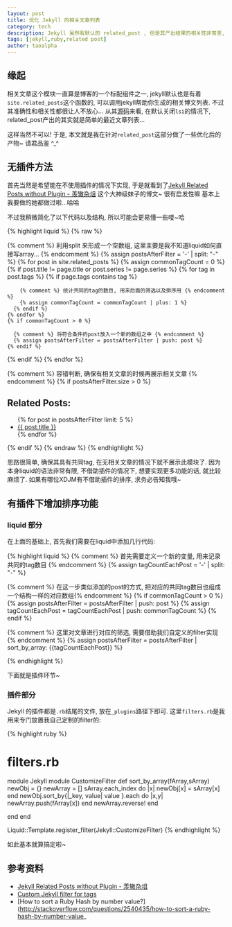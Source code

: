```yaml
---
layout: post
title: 优化 Jekyll 的相关文章列表 
category: tech 
description: Jekyll 虽然有默认的 related_post , 但是其产出结果的相关性非常差, 所以这里介绍以下如何优化相关文章这个模块.
tags: [jekyll,ruby,related post] 
author: taoalpha
---
```


## 缘起

相关文章这个模块一直算是博客的一个标配组件之一, jekyll默认也是有着`site.related_posts`这个函数的, 可以调用jekyll帮助你生成的相关博文列表. 不过其准确性和相关性都很让人不放心... 从其[源码](https://github.com/jekyll/jekyll/blob/master/lib/jekyll/related_posts.rb)来看, 在默认关闭`lsi`的情况下, related_post产出的其实就是简单的最近文章列表... 

这样当然不可以! 于是, 本文就是我在针对`related_post`这部分做了一些优化后的产物~ 请君品鉴 ^_^

## 无插件方法

首先当然是希望能在不使用插件的情况下实现, 于是就看到了[Jekyll Related Posts without Plugin - 羡辙杂俎](http://zhangwenli.com/blog/2014/07/15/jekyll-related-posts-without-plugin/) 这个大神级妹子的博文~ 很有启发性嘛 基本上我要做的她都做过啦...哈哈

不过我稍微简化了以下代码以及结构, 所以可能会更易懂一些喽~哈

{% highlight liquid %}
{% raw %}

{% comment %} 利用split 来形成一个空数组, 这里主要是我不知道liquid如何直接写array... {% endcomment %} 
{% assign postsAfterFilter = '-' | split: "-" %}
{% for post in site.related_posts %}
  {% assign commonTagCount = 0 %}
  {% if post.title != page.title or post.series != page.series %}
    {% for tag in post.tags %} 
      {% if page.tags contains tag %}

        {% comment %} 统计共同的tag的数目, 用来后面的筛选以及排序用 {% endcomment %} 
        {% assign commonTagCount = commonTagCount | plus: 1 %}
      {% endif %}
    {% endfor %}
    {% if commonTagCount > 0 %}

      {% comment %} 将符合条件的post放入一个新的数组之中 {% endcomment %} 
      {% assign postsAfterFilter = postsAfterFilter | push: post %}
    {% endif %}
  {% endif %}
{% endfor %}

{% comment %} 容错判断, 确保有相关文章的时候再展示相关文章 {% endcomment %} 
{% if postsAfterFilter.size > 0 %}
<div class="relatedposts">
  <h2>Related Posts:</h2>
  <ul class="article-list">
  {% for post in postsAfterFilter limit: 5 %}
    <li><a href="{{ site.baseurl }}{{ post.url }}">{{ post.title }}</a></li>
  {% endfor %}
  </ul>
</div>
{% endif %}
{% endraw %}
{% endhighlight %}

思路很简单, 确保其具有共同tag, 在无相关文章的情况下就不展示此模块了. 因为本身liquid的语法非常有限, 不借助插件的情况下, 想要实现更多功能的话, 就比较麻烦了. 如果有哪位XDJM有不借助插件的排序, 求务必告知我哦~

## 有插件下增加排序功能

### liquid 部分

在上面的基础上, 首先我们需要在liquid中添加几行代码:

{% highlight liquid %}
{% comment %} 首先需要定义一个新的变量, 用来记录共同的tag数目 {% endcomment %} 
{% assign tagCountEachPost = '-' | split: "-" %}

{% comment %} 在这一步类似添加的post的方式, 把对应的共同tag数目也组成一个结构一样的对应数组{% endcomment %} 
{% if commonTagCount > 0 %}
  {% assign postsAfterFilter = postsAfterFilter | push: post %}
  {% assign tagCountEachPost = tagCountEachPost | push: commonTagCount %}
{% endif %}

{% comment %} 这里对文章进行对应的筛选, 需要借助我们自定义的filter实现 {% endcomment %} 
{% assign postsAfterFilter = postsAfterFilter | sort_by_array: {{tagCountEachPost}} %}
      
{% endhighlight %}

下面就是插件环节~

### 插件部分

Jekyll 的插件都是`.rb`结尾的文件, 放在`_plugins`路径下即可. 这里`filters.rb`是我用来专门放置我自己定制的filter的:

{% highlight ruby %}
# filters.rb
module Jekyll
  module CustomizeFilter
    def sort_by_array(fArray,sArray)
      newObj = {}
      newArray = []
      sArray.each_index do |x|
        newObj[x] = sArray[x]
      end
      newObj.sort_by{|_key, value| value }.each do |x,y|
        newArray.push(fArray[x])
      end
      newArray.reverse!
    end

  end
end

Liquid::Template.register_filter(Jekyll::CustomizeFilter)
{% endhighlight %}

如此基本就算搞定啦~

## 参考资料

- [Jekyll Related Posts without Plugin - 羡辙杂俎 ](http://zhangwenli.com/blog/2014/07/15/jekyll-related-posts-without-plugin/)
- [Custom Jekyll filter for tags](http://melandri.net/Custom-Jekyll-filter-for-tags/)
- [How to sort a Ruby Hash by number value?](http://stackoverflow.com/questions/2540435/how-to-sort-a-ruby-hash-by-number-value_
